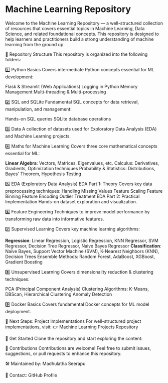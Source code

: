 # Machine Learning Repository
Welcome to the Machine Learning Repository — a well-structured collection of resources that covers essential topics in Machine Learning, Data Science, and related foundational concepts. This repository is designed to help learners and practitioners build a strong understanding of machine learning from the ground up.

📁 Repository Structure
This repository is organized into the following folders:

1️⃣ Python Basics
Covers intermediate Python concepts essential for ML development:

Flask & Streamlit (Web Applications)
Logging in Python
Memory Management
Multi-threading & Multi-processing

2️⃣ SQL and SQLite
Fundamental SQL concepts for data retrieval, manipulation, and management:

Hands-on SQL queries
SQLite database operations

3️⃣ Data
A collection of datasets used for Exploratory Data Analysis (EDA) and Machine Learning projects.

4️⃣ Maths for Machine Learning
Covers three core mathematical concepts essential for ML:

**Linear Algebra**: Vectors, Matrices, Eigenvalues, etc.
Calculus: Derivatives, Gradients, Optimization techniques
Probability & Statistics: Distributions, Bayes' Theorem, Hypothesis Testing

5️⃣ EDA (Exploratory Data Analysis)
EDA Part 1: Theory
Covers key data preprocessing techniques:
Handling Missing Values
Feature Scaling
Feature Binning
Feature Encoding
Outlier Treatment
EDA Part 2: Practical Implementation
Hands-on dataset exploration and visualization.

6️⃣ Feature Engineering
Techniques to improve model performance by transforming raw data into informative features.

7️⃣ Supervised Learning
Covers key machine learning algorithms:

**Regression**: Linear Regression, Logistic Regression, KNN Regressor, SVM Regressor, Decision Tree Regressor, Naive Bayes Regressor
**Classification**: Naïve Bayes, Support Vector Machine (SVM), K-Nearest Neighbors (KNN), Decision Trees
Ensemble Methods: Random Forest, AdaBoost, XGBoost, Gradient Boosting

8️⃣ Unsupervised Learning
Covers dimensionality reduction & clustering techniques:

PCA (Principal Component Analysis)
Clustering Algorithms: K-Means, DBScan, Hierarchical Clustering
Anomaly Detection

9️⃣ Docker Basics
Covers fundamental Docker concepts for ML model deployment.

📌 Next Steps: Project Implementations
For well-structured project implementations, visit: 👉 Machine Learning Projects Repository

🚀 Get Started
Clone the repository and start exploring the content:

🤝 Contributions
Contributions are welcome! Feel free to submit issues, suggestions, or pull requests to enhance this repository.

🛠 Maintained by: Madhulatha Seerapu

📩 Contact: GitHub Profile